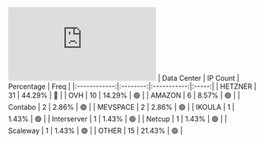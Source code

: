 ![Diagramm](https://github.com/obajay/StateSync-snapshots/blob/main/Projects/Sge/1/README.md)
| Data Center | IP Count | Percentage | Freq |
|:------------:|:--------:|:-----------:|:-----:|
| HETZNER | 31 | 44.29% | 🔴 |
| OVH | 10 | 14.29% | 🟢 |
| AMAZON | 6 | 8.57% | 🟢 |
| Contabo | 2 | 2.86% | 🟢 |
| MEVSPACE | 2 | 2.86% | 🟢 |
| IKOULA | 1 | 1.43% | 🟢 |
| Interserver | 1 | 1.43% | 🟢 |
| Netcup | 1 | 1.43% | 🟢 |
| Scaleway | 1 | 1.43% | 🟢 |
| OTHER | 15 | 21.43% | 🟢 |